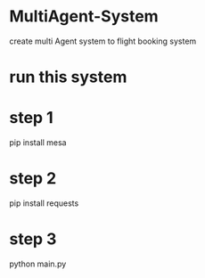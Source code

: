# MultiAgent-System
create multi Agent system to flight booking system

# run this system  
# step 1  
   pip install mesa
# step 2 
   pip install requests
# step 3  
   python main.py
